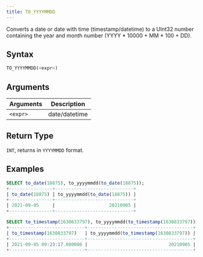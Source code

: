 ```yaml
---
title: TO_YYYYMMDD
---
```


Converts a date or date with time (timestamp/datetime) to a UInt32 number containing the year and month number (YYYY * 10000 + MM * 100 + DD).
## Syntax

```sql
TO_YYYYMMDD(<expr>)
```

## Arguments

| Arguments | Description   |
|-----------|---------------|
| `<expr>`  | date/datetime |

## Return Type

`INT`, returns in `YYYYMMDD` format.

## Examples

```sql
SELECT to_date(18875), to_yyyymmdd(to_date(18875));
+----------------+-----------------------------+
| to_date(18875) | to_yyyymmdd(to_date(18875)) |
+----------------+-----------------------------+
| 2021-09-05     |                    20210905 |
+----------------+-----------------------------+

SELECT to_timestamp(1630833797), to_yyyymmdd(to_timestamp(1630833797));
+----------------------------+---------------------------------------+
| to_timestamp(1630833797)   | to_yyyymmdd(to_timestamp(1630833797)) |
+----------------------------+---------------------------------------+
| 2021-09-05 09:23:17.000000 |                              20210905 |
+----------------------------+---------------------------------------+
```

